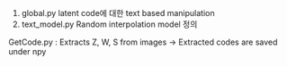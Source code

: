 
1. global.py latent code에 대한 text based manipulation 
2. text_model.py Random interpolation model 정의

GetCode.py : Extracts Z, W, S from images -> Extracted codes are saved under npy
